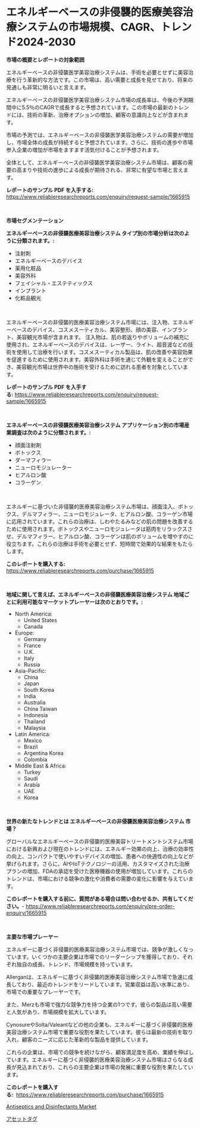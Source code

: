 <p><h1>エネルギーベースの非侵襲的医療美容治療システムの市場規模、CAGR、トレンド2024-2030</h1></p><p><strong>市場の概要とレポートの対象範囲</strong></p>
<p><p>エネルギーベースの非侵襲医学美容治療システムは、手術を必要とせずに美容治療を行う革新的な方法です。この市場は、高い需要と成長を見せており、将来の見通しも非常に明るいと言えます。</p><p>エネルギーベースの非侵襲医学美容治療システム市場の成長率は、今後の予測期間中に5.5％のCAGRで成長すると予想されています。この市場の最新のトレンドには、技術の革新、治療オプションの増加、顧客の意識向上などが含まれます。</p><p>市場の予測では、エネルギーベースの非侵襲医学美容治療システムの需要が増加し、市場全体の成長が持続すると予想されています。さらに、技術の進歩や市場参入企業の増加が市場をますます活気付けることが予想されます。</p><p>全体として、エネルギーベースの非侵襲医学美容治療システム市場は、顧客の需要の高まりや技術の進歩による成長が期待される、非常に有望な市場と言えます。</p></p>
<p><strong>レポートのサンプル PDF を入手する:</strong> <a href="https://www.reliableresearchreports.com/enquiry/request-sample/1665915">https://www.reliableresearchreports.com/enquiry/request-sample/1665915</a></p>
<p>&nbsp;</p>
<p><strong>市場セグメンテーション</strong></p>
<p><strong>エネルギーベースの非侵襲医療美容治療システム タイプ別の市場分析は次のように分類されます。:</strong></p>
<p><ul><li>注射剤</li><li>エネルギーベースのデバイス</li><li>薬用化粧品</li><li>美容外科</li><li>フェイシャル・エステティックス</li><li>インプラント</li><li>化粧品観光</li></ul></p>
<p>&nbsp;</p>
<p><p>エネルギーベースの非侵襲的医療美容治療システム市場には、注入物、エネルギーベースのデバイス、コスメスーティカル、美容整形、顔の美容、インプラント、美容観光市場が含まれます。 注入物は、肌の若返りやボリュームの補充に使用され、エネルギーベースのデバイスは、レーザー、ライト、超音波などの技術を使用して治療を行います。コスメスーティカル製品は、肌の改善や美容効果を促進するために使用されます。美容外科は手術を通じて外観を変えることができ、美容観光市場は世界中の施術を受けるために訪れる患者を対象としています。</p></p>
<p><strong>レポートのサンプル PDF を入手する:</strong>&nbsp;<a href="https://www.reliableresearchreports.com/enquiry/request-sample/1665915">https://www.reliableresearchreports.com/enquiry/request-sample/1665915</a></p>
<p>&nbsp;</p>
<p><strong> エネルギーベースの非侵襲医療美容治療システム アプリケーション別の市場産業調査は次のように分類されます。:</strong></p>
<p><ul><li>顔面注射剤</li><li>ボトックス</li><li>ダーマフィラー</li><li>ニューロモジュレーター</li><li>ヒアルロン酸</li><li>コラーゲン</li></ul></p>
<p>&nbsp;</p>
<p><p>エネルギーに基づいた非侵襲的医療美容治療システム市場は、顔面注入、ボトックス、デルマフィラー、ニューロモジュレータ、ヒアルロン酸、コラーゲン市場に応用されています。これらの治療は、しわやたるみなどの肌の問題を改善するために使用されます。ボトックスやニューロモジュレータは筋肉をリラックスさせ、デルマフィラー、ヒアルロン酸、コラーゲンは肌のボリュームを増やすのに役立ちます。これらの治療は手術を必要とせず、短時間で効果的な結果をもたらします。</p></p>
<p><strong>このレポートを購入する:</strong>&nbsp; <a href="https://www.reliableresearchreports.com/purchase/1665915">https://www.reliableresearchreports.com/purchase/1665915</a></p>
<p>&nbsp;</p>
<p><strong>地域に関して言えば、エネルギーベースの非侵襲医療美容治療システム 地域ごとに利用可能なマーケットプレーヤーは次のとおりです。:</strong></p>
<p><ul>
    <li>
        North America:
        <ul>
            <li>United States</li>
            <li>Canada</li>
        </ul>
    </li>
    <li>
        Europe:
        <ul>
            <li>Germany</li>
            <li>France</li>
            <li>U.K.</li>
            <li>Italy</li>
            <li>Russia</li>
        </ul>
    </li>
    <li>
        Asia-Pacific:
        <ul>
            <li>China</li>
            <li>Japan</li>
            <li>South Korea</li>
            <li>India</li>
            <li>Australia</li>
            <li>China Taiwan</li>
            <li>Indonesia</li>
            <li>Thailand</li>
            <li>Malaysia</li>
        </ul>
    </li>
    <li>
        Latin America:
        <ul>
            <li>Mexico</li>
            <li>Brazil</li>
            <li>Argentina Korea</li>
            <li>Colombia</li>
        </ul>
    </li>
    <li>
        Middle East & Africa:
        <ul>
            <li>Turkey</li>
            <li>Saudi</li>
            <li>Arabia</li>
            <li>UAE</li>
            <li>Korea</li>
        </ul>
    </li>
    </ul></p>
<p>&nbsp;</p>
<p><strong>世界の新たなトレンドとは エネルギーベースの非侵襲医療美容治療システム 市場？</strong></p>
<p><p>グローバルなエネルギーベースの非侵襲的医療美容トリートメントシステム市場における新興および現在のトレンドには、エネルギー効果の向上、治療の効率性の向上、コンパクトで使いやすいデバイスの増加、患者への快適性の向上などが挙げられます。さらに、AIやIoTテクノロジーの活用、カスタマイズされた治療プランの増加、FDAの承認を受けた医療機器の使用が増加しています。これらのトレンドは、市場における競争の激化や消費者の需要の変化に影響を与えています。</p></p>
<p><strong>このレポートを購入する前に、質問がある場合は問い合わせるか、共有してください。</strong>- <a href="https://www.reliableresearchreports.com/enquiry/pre-order-enquiry/1665915">https://www.reliableresearchreports.com/enquiry/pre-order-enquiry/1665915</a></p>
<p>&nbsp;</p>
<p><strong>主要な市場プレーヤー</strong></p>
<p><p>エネルギーに基づく非侵襲的医療美容治療システム市場では、競争が激しくなっています。いくつかの主要企業は市場でのリーダーシップを獲得しており、それぞれ独自の成長、トレンド、市場規模を持っています。</p><p>Allerganは、エネルギーに基づく非侵襲的医療美容治療システム市場で急速に成長しており、最近のトレンドをリードしています。営業収益は高い水準にあり、市場での重要なプレーヤーです。</p><p>また、Merzも市場で強力な競争力を持つ企業の1つです。彼らの製品は高い需要と人気があり、市場規模を拡大しています。</p><p>CynosureやSolta/Valeantなどの他の企業も、エネルギーに基づく非侵襲的医療美容治療システム市場で重要な役割を果たしています。彼らは最新の技術を取り入れ、顧客のニーズに応じた革新的な製品を提供しています。</p><p>これらの企業は、市場での競争を続けながら、顧客満足度を高め、業績を伸ばしています。エネルギーに基づく非侵襲的医療美容治療システム市場はさらなる成長が見込まれており、これらの主要企業は市場の発展に重要な役割を果たしています。</p></p>
<p><strong>このレポートを購入する:</strong>&nbsp;&nbsp;<a href="https://www.reliableresearchreports.com/purchase/1665915">https://www.reliableresearchreports.com/purchase/1665915</a></p>
<p><p><a href="https://angry-finch-aaf.notion.site/Antiseptics-and-Disinfectants-Market-Size-Evaluating-its-Market-Trends-Growth-and-Projections-202-2c441f45df3b480eb6c85a6a0080ceb5">Antiseptics and Disinfectants Market</a></p><p><a href="https://medium.com/@evekerluke2023/%E3%82%A2%E3%82%BB%E3%83%83%E3%83%88%E3%82%BF%E3%82%B0%E3%81%AE%E5%B8%82%E5%A0%B4-2023%E5%B9%B4%E3%81%BE%E3%81%A7%E3%81%AE%E3%83%88%E3%83%AC%E3%83%B3%E3%83%89-%E4%BA%88%E6%B8%AC-%E7%AB%B6%E4%BA%89%E5%88%86%E6%9E%90-eda5e2d676a1">アセットタグ</a></p></p>